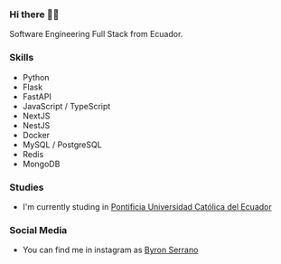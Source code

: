 ### Hi there 👋🤓
Software Engineering Full Stack from Ecuador.

### Skills
- Python
- Flask
- FastAPI
- JavaScript / TypeScript
- NextJS
- NestJS
- Docker
- MySQL / PostgreSQL
- Redis
- MongoDB

###  Studies
- I'm currently studing in [Pontificia Universidad Católica del Ecuador](https://pucem.edu.ec/)

###  Social Media
- You can find me in instagram as [Byron Serrano](https://www.instagram.com/byron_sz_/)
